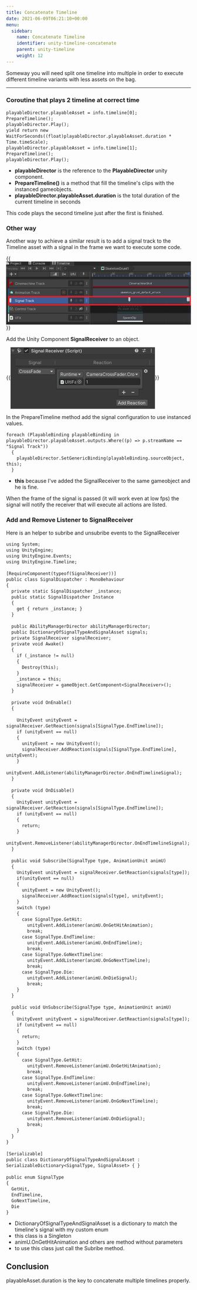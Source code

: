 ```yaml
---
title: Concatenate Timeline
date: 2021-06-09T06:21:10+00:00
menu:
  sidebar:
    name: Concatenate Timeline
    identifier: unity-timeline-concatenate
    parent: unity-timeline
    weight: 12
---
```


Someway you will need split one timeline into multiple in order to execute different timeline variants with less assets on the bag.

---

### Coroutine that plays 2 timeline at correct time

```
playableDirector.playableAsset = info.timeline[0];
PrepareTimeline();
playableDirector.Play();
yield return new WaitForSeconds((float)playableDirector.playableAsset.duration * Time.timeScale);
playableDirector.playableAsset = info.timeline[1];
PrepareTimeline();
playableDirector.Play();
```

- **playableDirector** is the reference to the **PlayableDirector** unity component.
- **PrepareTimeline()** is a method that fill the timeline's clips with the instanced gameobjects.
- **playableDirector.playableAsset.duration** is the total duration of the current timeline in seconds

This code plays the second timeline just after the first is finished.

### Other way

Another way to achieve a similar result is to add a signal track to the Timeline asset with a signal in the frame we want to execute some code.

{{<img src="/images/unity/timeline/signal.png" align="center">}}

Add the Unity Component **SignalReceiver** to an object.

{{<img src="/images/unity/timeline/signal2.png" align="center">}}

In the PrepareTimeline method add the signal configuration to use instanced values.

```
foreach (PlayableBinding playableBinding in playableDirector.playableAsset.outputs.Where((p) => p.streamName == "Signal Track"))
  {
    playableDirector.SetGenericBinding(playableBinding.sourceObject, this);
  }
```

- **this** because I've added the SignalReceiver to the same gameobject and he is fine.

When the frame of the signal is passed (it will work even at low fps) the signal will notify the receiver that will execute all actions are listed.

### Add and Remove Listener to SignalReceiver

Here is an helper to subribe and unsubribe events to the SignalReceiver

```
using System;
using UnityEngine;
using UnityEngine.Events;
using UnityEngine.Timeline;

[RequireComponent(typeof(SignalReceiver))]
public class SignalDispatcher : MonoBehaviour
{
  private static SignalDispatcher _instance;
  public static SignalDispatcher Instance
  {
    get { return _instance; }
  }

  public AbilityManagerDirector abilityManagerDirector;
  public DictionaryOfSignalTypeAndSignalAsset signals;
  private SignalReceiver signalReceiver;
  private void Awake()
  {
    if (_instance != null)
    {
      Destroy(this);
    }
    _instance = this;
    signalReceiver = gameObject.GetComponent<SignalReceiver>();
  }

  private void OnEnable()
  {

    UnityEvent unityEvent = signalReceiver.GetReaction(signals[SignalType.EndTimeline]);
    if (unityEvent == null)
    {
      unityEvent = new UnityEvent();
      signalReceiver.AddReaction(signals[SignalType.EndTimeline], unityEvent);
    }
    unityEvent.AddListener(abilityManagerDirector.OnEndTimelineSignal);
  }

  private void OnDisable()
  {
    UnityEvent unityEvent = signalReceiver.GetReaction(signals[SignalType.EndTimeline]);
    if (unityEvent == null)
    {
      return;
    }
    unityEvent.RemoveListener(abilityManagerDirector.OnEndTimelineSignal);
  }

  public void Subscribe(SignalType type, AnimationUnit animU)
  {
    UnityEvent unityEvent = signalReceiver.GetReaction(signals[type]);
    if(unityEvent == null)
    {
      unityEvent = new UnityEvent();
      signalReceiver.AddReaction(signals[type], unityEvent);
    }
    switch (type)
    {
      case SignalType.GetHit:
        unityEvent.AddListener(animU.OnGetHitAnimation);
        break;
      case SignalType.EndTimeline:
        unityEvent.AddListener(animU.OnEndTimeline);
        break;
      case SignalType.GoNextTimeline:
        unityEvent.AddListener(animU.OnGoNextTimeline);
        break;
      case SignalType.Die:
        unityEvent.AddListener(animU.OnDieSignal);
        break;
    }
  }

  public void UnSubscribe(SignalType type, AnimationUnit animU)
  {
    UnityEvent unityEvent = signalReceiver.GetReaction(signals[type]);
    if (unityEvent == null)
    {
      return;
    }
    switch (type)
    {
      case SignalType.GetHit:
        unityEvent.RemoveListener(animU.OnGetHitAnimation);
        break;
      case SignalType.EndTimeline:
        unityEvent.RemoveListener(animU.OnEndTimeline);
        break;
      case SignalType.GoNextTimeline:
        unityEvent.RemoveListener(animU.OnGoNextTimeline);
        break;
      case SignalType.Die:
        unityEvent.RemoveListener(animU.OnDieSignal);
        break;
    }
  }
}

[Serializable]
public class DictionaryOfSignalTypeAndSignalAsset : SerializableDictionary<SignalType, SignalAsset> { }

public enum SignalType
{
  GetHit,
  EndTimeline,
  GoNextTimeline,
  Die
}

```

- DictionaryOfSignalTypeAndSignalAsset is a dictionary to match the timeline's signal with my custom enum
- this class is a Singleton 
- animU.OnGetHitAnimation and others are method without parameters
- to use this class just call the Subribe method.

## Conclusion

playableAsset.duration is the key to concatenate multiple timelines properly.